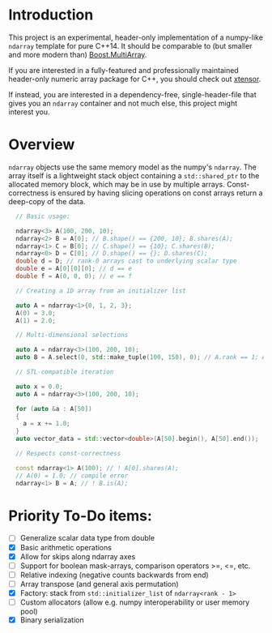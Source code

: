 # Introduction


This project is an experimental, header-only implementation of a numpy-like `ndarray` template for pure C++14. It should be comparable to (but smaller and more modern than) [Boost.MultiArray](https://www.boost.org/doc/libs/1_68_0/libs/multi_array/doc/index.html).


If you are interested in a fully-featured and professionally maintained header-only numeric array package for C++, you should check out [xtensor](https://github.com/QuantStack/xtensor).


If instead, you are interested in a dependency-free, single-header-file that gives you an `ndarray` container and not much else, this project might interest you.


# Overview

`ndarray` objects use the same memory model as the numpy's `ndarray`. The array itself is a lightweight stack object containing a `std::shared_ptr` to the allocated memory block, which may be in use by multiple arrays. Const-correctness is ensured by having slicing operations on const arrays return a deep-copy of the data.


```C++
  // Basic usage:

  ndarray<3> A(100, 200, 10);
  ndarray<2> B = A[0]; // B.shape() == {200, 10}; B.shares(A);
  ndarray<1> C = B[0]; // C.shape() == {10}; C.shares(B);
  ndarray<0> D = C[0]; // D.shape() == {}; D.shares(C);
  double d = D; // rank-0 arrays cast to underlying scalar type
  double e = A[0][0][0]; // d == e
  double f = A(0, 0, 0); // e == f
```


```C++
  // Creating a 1D array from an initializer list

  auto A = ndarray<1>{0, 1, 2, 3};
  A(0) = 3.0;
  A(1) = 2.0;
```


```C++
  // Multi-dimensional selections

  auto A = ndarray<3>(100, 200, 10);
  auto B = A.select(0, std::make_tuple(100, 150), 0); // A.rank == 1; A.shares(B);
```


```C++
  // STL-compatible iteration

  auto x = 0.0;
  auto A = ndarray<3>(100, 200, 10);

  for (auto &a : A[50])
  {
    a = x += 1.0;
  }
  auto vector_data = std::vector<double>(A[50].begin(), A[50].end());
```


```C++
  // Respects const-correctness

  const ndarray<1> A(100); // ! A[0].shares(A);
  // A(0) = 1.0; // compile error
  ndarray<1> B = A; // ! B.is(A);
```


# Priority To-Do items:
- [ ] Generalize scalar data type from double
- [x] Basic arithmetic operations
- [x] Allow for skips along ndarray axes
- [ ] Support for boolean mask-arrays, comparison operators >=, <=, etc.
- [ ] Relative indexing (negative counts backwards from end)
- [ ] Array transpose (and general axis permutation)
- [x] Factory: stack from `std::initializer_list` of `ndarray<rank - 1>`
- [ ] Custom allocators (allow e.g. numpy interoperability or user memory pool)
- [x] Binary serialization
